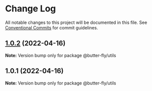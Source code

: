 # Change Log

All notable changes to this project will be documented in this file.
See [Conventional Commits](https://conventionalcommits.org) for commit guidelines.

## [1.0.2](https://github.com/it-fuhao/butter-fly/compare/@butter-fly/utils@1.0.1...@butter-fly/utils@1.0.2) (2022-04-16)

**Note:** Version bump only for package @butter-fly/utils





## 1.0.1 (2022-04-16)

**Note:** Version bump only for package @butter-fly/utils
